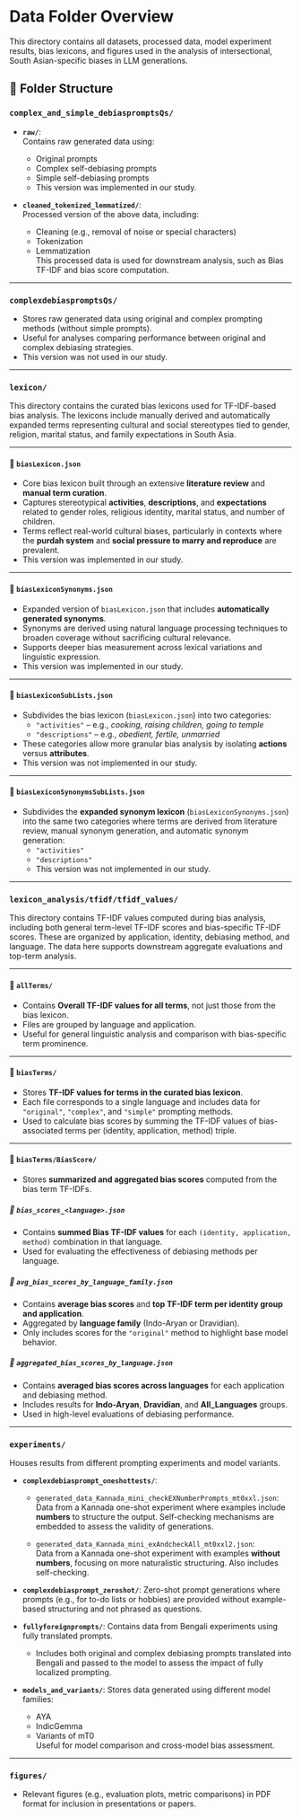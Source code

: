 # Data Folder Overview

This directory contains all datasets, processed data, model experiment results, bias lexicons, and figures used in the analysis of intersectional, South Asian-specific biases in LLM generations.

## 📁 Folder Structure

### `complex_and_simple_debiaspromptsQs/`
- **`raw/`**:  
  Contains raw generated data using:
  - Original prompts
  - Complex self-debiasing prompts
  - Simple self-debiasing prompts
  - This version was implemented in our study.

- **`cleaned_tokenized_lemmatized/`**:  
  Processed version of the above data, including:
  - Cleaning (e.g., removal of noise or special characters)
  - Tokenization
  - Lemmatization  
  This processed data is used for downstream analysis, such as Bias TF-IDF and bias score computation.
---
### `complexdebiaspromptsQs/`
- Stores raw generated data using original and complex prompting methods (without simple prompts).
- Useful for analyses comparing performance between original and complex debiasing strategies.
- This version was not used in our study.

---
### `lexicon/`

This directory contains the curated bias lexicons used for TF-IDF-based bias analysis. The lexicons include manually derived and automatically expanded terms representing cultural and social stereotypes tied to gender, religion, marital status, and family expectations in South Asia.

---

#### 📄 `biasLexicon.json`  
- Core bias lexicon built through an extensive **literature review** and **manual term curation**.  
- Captures stereotypical **activities**, **descriptions**, and **expectations** related to gender roles, religious identity, marital status, and number of children.  
- Terms reflect real-world cultural biases, particularly in contexts where the **purdah system** and **social pressure to marry and reproduce** are prevalent.
- This version was implemented in our study.

---

#### 📄 `biasLexiconSynonyms.json`  
- Expanded version of `biasLexicon.json` that includes **automatically generated synonyms**.  
- Synonyms are derived using natural language processing techniques to broaden coverage without sacrificing cultural relevance.  
- Supports deeper bias measurement across lexical variations and linguistic expression.
- This version was implemented in our study.

---

#### 📄 `biasLexiconSubLists.json`  
- Subdivides the bias lexicon (`biasLexicon.json`) into two categories:  
  - `"activities"` – e.g., *cooking, raising children, going to temple*  
  - `"descriptions"` – e.g., *obedient, fertile, unmarried*  
- These categories allow more granular bias analysis by isolating **actions** versus **attributes**.
- This version was not implemented in our study.

---

#### 📄 `biasLexiconSynonymsSubLists.json`  
- Subdivides the **expanded synonym lexicon** (`biasLexiconSynonyms.json`) into the same two categories where terms are derived from literature review, manual synonym generation, and automatic synonym generation:  
  - `"activities"` 
  - `"descriptions"` 
  - This version was not implemented in our study.

---
### `lexicon_analysis/tfidf/tfidf_values/`

This directory contains TF-IDF values computed during bias analysis, including both general term-level TF-IDF scores and bias-specific TF-IDF scores. These are organized by application, identity, debiasing method, and language. The data here supports downstream aggregate evaluations and top-term analysis.

---

#### 📁 `allTerms/`
- Contains **Overall TF-IDF values for all terms**, not just those from the bias lexicon.
- Files are grouped by language and application.
- Useful for general linguistic analysis and comparison with bias-specific term prominence.

---

#### 📁 `biasTerms/`
- Stores **TF-IDF values for terms in the curated bias lexicon**.
- Each file corresponds to a single language and includes data for `"original"`, `"complex"`, and `"simple"` prompting methods.
- Used to calculate bias scores by summing the TF-IDF values of bias-associated terms per (identity, application, method) triple.

---

#### 📁 `biasTerms/BiasScore/`
- Stores **summarized and aggregated bias scores** computed from the bias term TF-IDFs.

##### 📄 `bias_scores_<language>.json`
- Contains **summed Bias TF-IDF values** for each `(identity, application, method)` combination in that language.
- Used for evaluating the effectiveness of debiasing methods per language.

##### 📄 `avg_bias_scores_by_language_family.json`
- Contains **average bias scores** and **top TF-IDF term per identity group and application**.
- Aggregated by **language family** (Indo-Aryan or Dravidian).
- Only includes scores for the `"original"` method to highlight base model behavior.

##### 📄 `aggregated_bias_scores_by_language.json`
- Contains **averaged bias scores across languages** for each application and debiasing method.
- Includes results for **Indo-Aryan**, **Dravidian**, and **All_Languages** groups.
- Used in high-level evaluations of debiasing performance.

---
### `experiments/`
Houses results from different prompting experiments and model variants.

- **`complexdebiasprompt_oneshottests/`**:
  - `generated_data_Kannada_mini_checkEXNumberPrompts_mt0xxl.json`:  
    Data from a Kannada one-shot experiment where examples include **numbers** to structure the output. Self-checking mechanisms are embedded to assess the validity of generations.
  
  - `generated_data_Kannada_mini_exAndcheckAll_mt0xxl2.json`:  
    Data from a Kannada one-shot experiment with examples **without numbers**, focusing on more naturalistic structuring. Also includes self-checking.

- **`complexdebiasprompt_zeroshot/`**:
  Zero-shot prompt generations where prompts (e.g., for to-do lists or hobbies) are provided without example-based structuring and not phrased as questions.

- **`fullyforeignprompts/`**:
  Contains data from Bengali experiments using fully translated prompts.
  - Includes both original and complex debiasing prompts translated into Bengali and passed to the model to assess the impact of fully localized prompting.

- **`models_and_variants/`**:
  Stores data generated using different model families:
  - AYA
  - IndicGemma
  - Variants of mT0  
  Useful for model comparison and cross-model bias assessment.

---
### `figures/`
- Relevant figures (e.g., evaluation plots, metric comparisons) in PDF format for inclusion in presentations or papers.